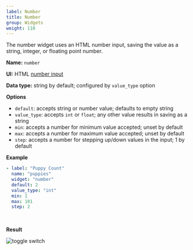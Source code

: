 ```yaml
---
label: Number
title: Number
group: Widgets
weight: 110
---
```


The number widget uses an HTML number input, saving the value as a string, integer, or floating point number.

**Name:** `number`

**UI:** HTML [number input](https://developer.mozilla.org/en-US/docs/Web/HTML/Element/input/number)

**Data type:** string by default; configured by `value_type` option

**Options**

- `default`: accepts string or number value; defaults to empty string
- `value_type`: accepts `int` or `float`; any other value results in saving as a string
- `min`: accepts a number for minimum value accepted; unset by default
- `max`: accepts a number for maximum value accepted; unset by default
- `step`: accepts a number for stepping up/down values in the input; 1 by default

**Example**

```yaml
- label: "Puppy Count"
  name: "puppies"
  widget: "number"
  default: 2
  value_type: "int"
  min: 1
  max: 101
  step: 2
```

<br>

**Result**

![toggle switch](/img/widget-number.png)
